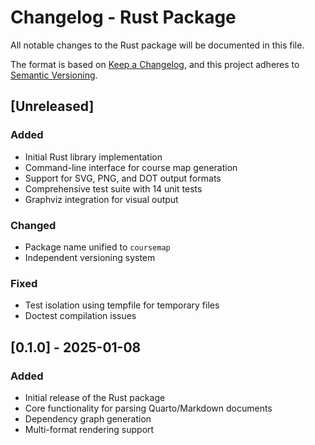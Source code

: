 # Changelog - Rust Package

All notable changes to the Rust package will be documented in this file.

The format is based on [Keep a Changelog](https://keepachangelog.com/en/1.0.0/),
and this project adheres to [Semantic Versioning](https://semver.org/spec/v2.0.0.html).

## [Unreleased]

### Added
- Initial Rust library implementation
- Command-line interface for course map generation
- Support for SVG, PNG, and DOT output formats
- Comprehensive test suite with 14 unit tests
- Graphviz integration for visual output

### Changed
- Package name unified to `coursemap`
- Independent versioning system

### Fixed
- Test isolation using tempfile for temporary files
- Doctest compilation issues

## [0.1.0] - 2025-01-08

### Added
- Initial release of the Rust package
- Core functionality for parsing Quarto/Markdown documents
- Dependency graph generation
- Multi-format rendering support
